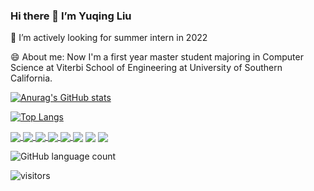 ### Hi there 👋 I’m Yuqing Liu

🌱 I’m actively looking for summer intern in 2022

😄 About me: Now I'm a first year master student majoring in Computer Science at Viterbi School of Engineering at University of Southern California. 



[![Anurag's GitHub stats](https://github-readme-stats.vercel.app/api?count_private=true&username=liuyuqingNKCS&include_all_commits=true&show_icons=true&theme=radical)](https://github.com/)

[![Top Langs](https://github-readme-stats.vercel.app/api/top-langs/?username=liuyuqingNKCS&count_private=true&layout=compact&count_private=true&include_all_commits=true)](https://github.com/liuyuqingNKCS/)

<!-- [![Readme Card](https://github-readme-stats.vercel.app/api/pin/?username=liuyuqingNKCS&repo=mini-goals&show_owner=true)](https://github.com/liuyuqingNKCS/mini-goals) -->


<a href="https://github.com/anuraghazra/github-readme-stats">
  <img align="center" src="https://github-readme-stats.vercel.app/api/pin/?username=liuyuqingNKCS&repo=mini-goals&show_owner=true" />
</a>
<a href="https://github.com/anuraghazra/convoychat">
  <img align="center" src="https://github-readme-stats.vercel.app/api/pin/?username=liuyuqingNKCS&repo=wuziqi&show_owner=true" />
</a>
<a href="https://github.com/anuraghazra/convoychat">
  <img align="center" src="https://github-readme-stats.vercel.app/api/pin/?username=liuyuqingNKCS&repo=RDH-in-Color-Image-With-Grayscale-Invariance&show_owner=true" />
</a>
<a href="https://github.com/anuraghazra/convoychat">
  <img align="center" src="https://github-readme-stats.vercel.app/api/pin/?username=liuyuqingNKCS&repo=Huarongdao&show_owner=true" />
</a>
<a href="https://github.com/anuraghazra/convoychat">
  <img align="center" src="https://github-readme-stats.vercel.app/api/pin/?username=liuyuqingNKCS&repo=ccompiler&show_owner=true" />
</a>

<img align="center" src="https://img.shields.io/static/v1?label=LABLE&message=Java&color=red" />

<img align="center" src="https://img.shields.io/badge/Label-Message-Red?style=for-the-badge&logo=appveyor" />

<img align="center" src="https://img.shields.io/codeclimate/issues/:liuyuqingNKCS/:mini-goals" />
	
![GitHub language count](https://img.shields.io/github/languages/count/liuyuqingNKCS/mini-goals)

![visitors](https://visitor-badge.glitch.me/badge?page_id=liuyuqingNKCS.mini-goals&left_color=green&right_color=red&style=for-the-badge&logo=appveyor)

<!--

**liuyuqingNKCS/liuyuqingNKCS** is a ✨ _special_ ✨ repository because its `README.md` (this file) appears on your GitHub profile.

Here are some ideas to get you started:

- 🔭 I’m currently working on ...
- 🌱 I’m currently learning ...
- 👯 I’m looking to collaborate on ...
- 🤔 I’m looking for help with ...
- 💬 Ask me about ...
- 📫 How to reach me: ...
- 😄 Pronouns: ...
- ⚡ Fun fact: ...
-->
